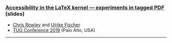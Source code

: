 

### <a href="{{site.baseurl}}/publications/2019-08-CAR-TUG-tagged-pdf-slides.pdf" target="_blank">Accessibility in the LaTeX kernel — experiments in tagged PDF</a> (slides)

+ [Chris Rowley]({{site.baseurl}}/about/team/#chris-rowley) and [Ulrike Fischer]({{site.baseurl}}/about/team/#ulrike-fischer)
+ [TUG Conference 2019](https://tug.org/tug2019/) (Palo Alto, USA)




***
